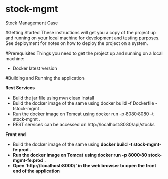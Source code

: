 # stock-mgmt
Stock Management Case

#Getting Started
These instructions will get you a copy of the project up and running on your local machine for development and testing purposes. See deployment for notes on how to deploy the project on a system.

#Prerequisites
Things you need to get the project up and running on a local machine:
* Docker latest version

#Building and Running the application

**Rest Services**
 * Build the jar file using mvn clean install
 * Build the docker image of the same using docker build -f Dockerfile -tstock-mgmt .
 * Run the docker image on Tomcat using docker run -p 8080:8080 -t stock-mgmt .
 * REST services can be accessed on http://localhost:8080/api/stocks


**Front end**
 * Build the docker image of the same using <b> docker build -t stock-mgmt-fe:prod .<b>
 * Run the docker image on Tomcat using <b> docker run -p 8000:80 stock-mgmt-fe:prod .<b> 
 * Open 'http://localhost:8000/' in the web browser to open the front end of the application</b>